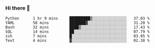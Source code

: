 ### Hi there 👋

<!--
**gustavkrist/gustavkrist** is a ✨ _special_ ✨ repository because its `README.md` (this file) appears on your GitHub profile.

Here are some ideas to get you started:

- 🔭 I’m currently working on ...
- 🌱 I’m currently learning ...
- 👯 I’m looking to collaborate on ...
- 🤔 I’m looking for help with ...
- 💬 Ask me about ...
- 📫 How to reach me: ...
- 😄 Pronouns: ...
- ⚡ Fun fact: ...
-->

<!--START_SECTION:waka-->

```text
Python      1 hr 9 mins     █████████▒░░░░░░░░░░░░░░░   37.03 %
YAML        58 mins         ███████▓░░░░░░░░░░░░░░░░░   31.20 %
Bash        32 mins         ████▒░░░░░░░░░░░░░░░░░░░░   17.43 %
SQL         14 mins         ██░░░░░░░░░░░░░░░░░░░░░░░   07.79 %
zsh         7 mins          █░░░░░░░░░░░░░░░░░░░░░░░░   03.95 %
Text        4 mins          ▓░░░░░░░░░░░░░░░░░░░░░░░░   02.38 %
```

<!--END_SECTION:waka-->
